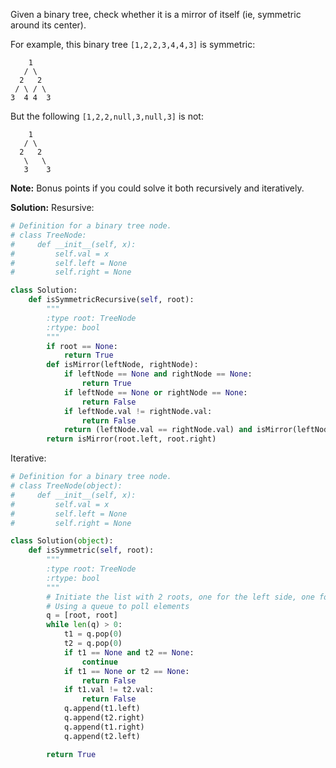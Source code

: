 Given a binary tree, check whether it is a mirror of itself (ie, symmetric around its center).

For example, this binary tree `[1,2,2,3,4,4,3]` is symmetric:
```
    1
   / \
  2   2
 / \ / \
3  4 4  3
```
But the following `[1,2,2,null,3,null,3]` is not:
```
    1
   / \
  2   2
   \   \
   3    3
```
**Note:**
Bonus points if you could solve it both recursively and iteratively.

**Solution:**
Resursive:  
```python
# Definition for a binary tree node.
# class TreeNode:
#     def __init__(self, x):
#         self.val = x
#         self.left = None
#         self.right = None

class Solution:
    def isSymmetricRecursive(self, root):
        """
        :type root: TreeNode
        :rtype: bool
        """
        if root == None:
            return True
        def isMirror(leftNode, rightNode):
            if leftNode == None and rightNode == None:
                return True
            if leftNode == None or rightNode == None:
                return False
            if leftNode.val != rightNode.val:
                return False
            return (leftNode.val == rightNode.val) and isMirror(leftNode.left, rightNode.right) and isMirror(leftNode.right, rightNode.left)
        return isMirror(root.left, root.right)
```
Iterative:  
```python
# Definition for a binary tree node.
# class TreeNode(object):
#     def __init__(self, x):
#         self.val = x
#         self.left = None
#         self.right = None

class Solution(object):
    def isSymmetric(self, root):
        """
        :type root: TreeNode
        :rtype: bool
        """
        # Initiate the list with 2 roots, one for the left side, one for the right side
        # Using a queue to poll elements
        q = [root, root]
        while len(q) > 0:
            t1 = q.pop(0)
            t2 = q.pop(0)
            if t1 == None and t2 == None:
                continue
            if t1 == None or t2 == None:
                return False
            if t1.val != t2.val:
                return False
            q.append(t1.left)
            q.append(t2.right)
            q.append(t1.right)
            q.append(t2.left)

        return True
```

